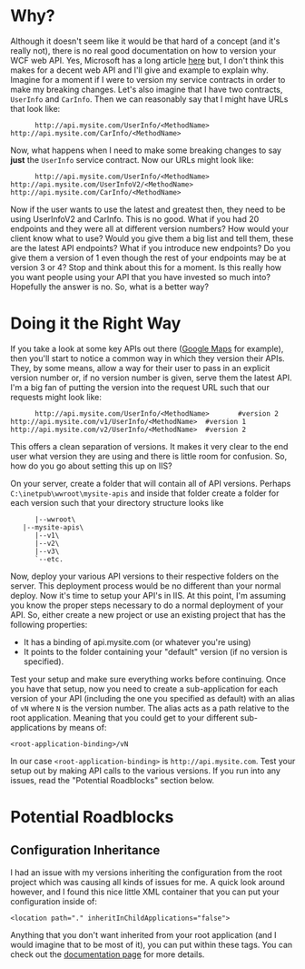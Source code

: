 # Why?

Although it doesn't seem like it would be that hard of a concept (and it's
really not), there is no real good documentation on how to version your
WCF web API. Yes, Microsoft has a long article [here][1] but, I don't think
this makes for a decent web API and I'll give and example to explain why. 
Imagine for a moment if I were to version my service contracts in order 
to make my breaking changes. Let's also imagine that I have two contracts, 
`UserInfo` and `CarInfo`. Then we can reasonably say that I might have URLs 
that look like:

          http://api.mysite.com/UserInfo/<MethodName>
    http://api.mysite.com/CarInfo/<MethodName>

Now, what happens when I need to make some breaking changes to say **just** the
`UserInfo` service contract. Now our URLs might look like:

          http://api.mysite.com/UserInfo/<MethodName>
    http://api.mysite.com/UserInfoV2/<MethodName>
    http://api.mysite.com/CarInfo/<MethodName>

Now if the user wants to use the latest and greatest then, they need to be
using UserInfoV2 and CarInfo. This is no good. What if you had 20 endpoints
and they were all at different version numbers? How would your client know
what to use? Would you give them a big list and tell them, these are the latest
API endpoints? What if you introduce new endpoints? Do you give them a version
of 1 even though the rest of your endpoints may be at version 3 or 4? Stop and
think about this for a moment. Is this really how you want people using your
API that you have invested so much into? Hopefully the answer is no. So, what 
is a better way?

# Doing it the Right Way

If you take a look at some key APIs out there ([Google Maps][2] for example),
then you'll start to notice a common way in which they version their APIs. They,
by some means, allow a way for their user to pass in an explicit version number
or, if no version number is given, serve them the latest API. I'm a big fan of
putting the version into the request URL such that our requests might look like:

          http://api.mysite.com/UserInfo/<MethodName>       #version 2
    http://api.mysite.com/v1/UserInfo/<MethodName>  #version 1
    http://api.mysite.com/v2/UserInfo/<MethodName>  #version 2

This offers a clean separation of versions. It makes it very clear to the end
user what version they are using and there is little room for confusion. So,
how do you go about setting this up on IIS? 

On your server, create a folder that will contain all of API versions. Perhaps
`C:\inetpub\wwroot\mysite-apis` and inside that folder create a folder for
each version such that your directory structure looks like

          |--wwroot\
       |--mysite-apis\
          |--v1\
          |--v2\
          |--v3\
          `--etc.


Now, deploy your various API versions to their respective folders on the server.
This deployment process would be no different than your normal deploy. Now it's
time to setup your API's in IIS. At this point, I'm assuming you know the proper
steps necessary to do a normal deployment of your API. So, either create a new
project or use an existing project that has the following properties:

* It has a binding of api.mysite.com (or whatever you're using)
* It points to the folder containing your "default" version (if no version
is specified).

Test your setup and make sure everything works before continuing. Once you have
that setup, now you need to create a sub-application for each version of your
API (including the one you specified as default) with an alias of `vN` where 
`N` is the version number. The alias acts as a path relative to the root
application. Meaning that you could get to your different sub-applications by
means of:

    <root-application-binding>/vN

In our case `<root-application-binding>` is `http://api.mysite.com`. Test your
setup out by making API calls to the various versions. If you run into any
issues, read the "Potential Roadblocks" section below.


# Potential Roadblocks

## Configuration Inheritance
I had an issue with my versions inheriting the configuration from the root
project which was causing all kinds of issues for me. A quick look around
however, and I found this nice little XML container that you can put your
configuration inside of:

    <location path="." inheritInChildApplications="false">

Anything that you don't want inherited from your root application (and I would
imagine that to be most of it), you can put within these tags. You can check out
the [documentation page][3] for more details.



  [1]: http://msdn.microsoft.com/en-us/library/ms731060.aspx
  [2]: http://code.google.com/apis/maps/documentation/javascript/basics.html#Versioning
  [3]: http://msdn.microsoft.com/en-us/library/b6x6shw7.aspx
